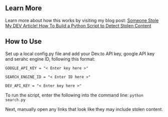 ## Learn More
Learn more about how this works by visiting my blog post: [Someone Stole My DEV Article! How To Build a Python Script to Detect Stolen Content]()

## How to Use
Set up a local config.py file and add your Dev.to API key, google API key and serahc engine ID, following this format:

```
GOOGLE_API_KEY = "< Enter key here >"

SEARCH_ENGINE_ID = "< Enter ID here >"

DEV_API_KEY = "< Enter key here >"
```

To run the script, enter the following into the command line:
`python search.py`

Next, manually open any links that look like they may include stolen content.


